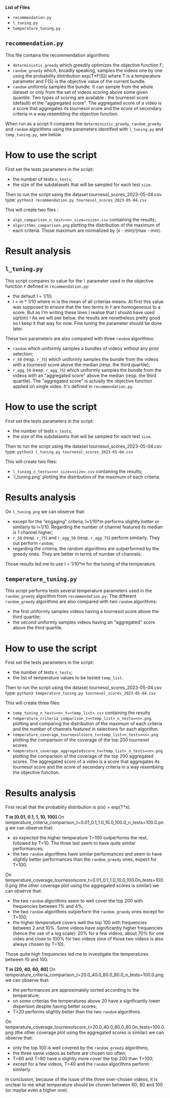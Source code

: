 **List of Files**
  - `recommendation.py`
  - `l_tuning.py`
  - `temperature_tuning.py`

## `recommendation.py`
This file contains the recommendation algorithms:
  - `deterministic_greedy` which greedily optimizes the objective function F;
  - `random_greedy` which, broadly speaking, samples the videos one by one using the probability distribution exp(T*F(S)) where T is a temperature parameter and F(S) is the objective value of the current bundle. 
  - `random` uniformly samples the bundle. It can sample from the whole dataset or only from the set of videos scoring above some given quantile. Two types of scoring are available : the tournesol score (default) et the "aggregated score". The aggregated score of a video is a score that aggregates its tournesol score and the score of secondary criteria in a way resembling the objective function. 

When run as a script it compares the `deterministic_greedy`, `random_greedy` and `random` algorithms using the parameters
identified with `l_tuning.py` and `temp_tuning.py`, see below.

# How to use the script
First set the tests parameters in the script:
  - the number of tests `n_tests`;
  - the size of the subdatasets that will be sampled for each test `size`. 

Then to run the script using the dataset tournesol_scores_2023-05-04.csv type:
`python3 recommendation.py tournesol_scores_2023-05-04.csv` 

This will create two files : 
  - `algo_comparison_n_test=<n>_size=<size>.csv` containing the results;
  - `algorithms_comparison.png` plotting the distribution of the maximum of each criteria. Those maximum are normalized by (x - min)/(max - min). 

# Result analysis


## `l_tuning.py`
This script compares to value for the `l` parameter used in the objective function `F` defined in `recommendation.py`:
  - the default l = 1/10;
  - l = m * 1/10 where m is the mean of all criterias means. At first this value was supposed to ensure that the two terms in `F` are homogeneous to a score. But as I'm writing these lines I realise that I should have used sqrt(m) ! As we will see below, the results are nonetheless pretty good so I keep it that way for now. Fine tuning the parameter should be done later.  

These two parameters are also compared with three `random` algorithms:
  - `random` which uniformly samples a bundles of videos without any prior selection;
  - `r_50` (resp. `r_75`) which uniformly samples the bundle from the videos with a tournesol score above the median (resp. the third quartile);
  - `r_agg_50` (resp. `r_agg_75`) which uniformly samples the bundle from the videos with an "aggregated score" above the median (resp. the third quartile). The "aggregated score" is actually the objective function applied on single video. It's defined in `recommendation.py`.

# How to use the script
First set the tests parameters in the script:
  - the number of tests `n_tests`;
  - the size of the subdatasets that will be sampled for each test `size`. 

Then to run the script using the dataset tournesol_scores_2023-05-04.csv type:
`python3 l_tuning.py tournesol_scores_2023-05-04.csv`

This will create two files:
  - `l_tuning_n_tests=<n>_size=<size>.csv` containing the results;
  - `l_tuning.png' plotting the distribution of the maximum of each criteria. 

# Results analysis
On `l_tuning.png` we can observe that:
  - except for the "engaging" criteria, l=1/10*m performs slightly better or similarly to l=1/10. Regarding the number of channel featured its median is 1 channel higher;
  - `r_50` (resp. `r_75`) and `r_agg_50` (resp. `r_agg_75`) perform similarly. They out perform `random`; 
  - regarding the criteria, the random algorithms are outperformed by the greedy ones. They are better in terms of number of channels.

Those results led me to use l = 1/10*m for the tuning of the temperature.

## `temperature_tuning.py`
This script performs tests several temperature parameters used in the `random_greedy` algorithm from `recommendation.py`. 
The different `random_greedy` algorithms are also compared with two `random` algorithms:
  - the first uniformly samples videos having a tournesol score above the third quartile;
  - the second uniformly samples videos having an "aggregated" score above the third quartile.  

# How to use the script
First set the tests parameters in the script:
  - the number of tests `n_tests`;
  - the list of temperature values to be tested `temp_list`.

Then to run the script using the dataset tournesol_scores_2023-05-04.csv type:
`python3 temperature_tuning.py tournesol_scores_2023-05-04.csv`

This will create three files: 
  - `temp_tuning_n_test=<n>_t=<temp_list>.csv` containing the results 
  - `temperature_criteria_comparison_t=<temp_list>_n_tests=<n>.png` plotting and comparing the distribution of the maximum of each criteria and the number of channels featured in selections for each algorithm. 
  - `temperature_coverage_tournesolscore_t=<temp_list>n_tests=<n>.png` plotting the comparison of the coverage of the top 200 tournesol scores.
  - `temperature_coverage_aggregatedscore_t=<temp_list>_n_tests=<n>.png` plotting the comparison of the coverage of the top 200 aggregated scores. The aggregated score of a video is a score that aggregates its tournesol score and the score of secondary criteria in a way resembling the objective function. 

# Results analysis
First recall that the probablity distribution is p(x) = exp(T*x).

**T in [0.01, 0.1, 1, 10, 100]**
On temperature_criteria_comparison_t\=0.01_0.1_1.0_10.0_100.0_n_tests\=100.0.png we can observe that: 
  - as expected the higher temperature T=100 outperforms the rest, followed by T=10. The three last seem to have quite similar performances;
  - the two `random` algorithms have similar performances and seem to have slightly better performances than the `random_greedy` ones, expect for T=100.

On temperature_coverage_tournesolscore_t=0.01_0.1_1.0_10.0_100.0n_tests=100.0.png (the other coverage plot using the aggregated scores is similar) we can observe that: 
  - the two `random` algorithms seem to well cover the top 200 with frequencies between 1% and 4%;
  - the two `random` algorithms outperform the `random_greedy` ones except for T=100;
  - the higher temperature covers well the top 100 with frequencies between 2 and 10%. Some videos have significantly higher frequencies (hence the use of a log scale): 20% for a few videos, about 70% for one video and close to 100% for two videos (one of those two videos is also always chosen by T=10).

Those quite high frequencies led me to investigate the temperatures between 10 and 100.

**T in [20, 40, 60, 80]**
On temperature_criteria_comparison_t=20.0_40.0_60.0_80.0_n_tests=100.0.png we can observe that: 
  - the performances are approximately sorted according to the temperature;
  - on some criterias the temperatures above 20 have a signficantly lower dispersion despite having better scores;
  - T=20 performs slightly better than the two `random` algorithms.

On temperature_coverage_tournesolscore_t=20.0_40.0_60.0_80.0n_tests=100.0.png (the other coverage plot using the aggregated scores is similar) we can observe that: 
  - only the top 100 is well covered by the `random_greedy` algorithms;
  - the three same videos as before are chosen too often;
  - T=60 and T=80 have a slightly more cover the top 200 than T=100;
  - except for a few videos, T=40 and the `random` algorithms perform similarly.

In conclusion, because of the issue of the three over-chosen videos, it is unclear to me what temperature should be chosen between 60, 80 and 100 (or maybe even a higher one). 

